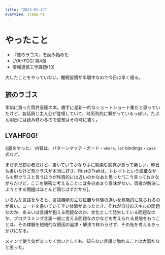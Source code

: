 ```yaml
---
title: "2023-01-24"
overview: sleep.hs
---
```


# やったこと

- 『旅のラゴス』を読み始めた
- LYAHFGG! 第4章
- 情報通信工学課題(13)

大したことをやっていない。睡眠習慣が半壊中なので今日は早く寝る。

## 旅のラゴス

年始に買った筒井康隆の本。勝手に星新一的なショートショート集だと思っていたけど、各話同じ主人公が登場していて、時系列的に繋がっているっぽい。たぶん明日には読み終わるので感想はその時に書く。

## LYAHFGG!

[4章](http://learnyouahaskell.com/syntax-in-functions)をやった。
内容は、パターンマッチ・ガード・`where`, `let` bindings・`case` 式など。

まだまだ初心者だけど、書いていてかなり手に馴染む感覚があって楽しい。昨日も書いたけど型クラスが本当に好き。RustのTraitは、トレイトという語彙ながらも型クラスと言うほうが性質的には近いのかなあと思った^[こう言っておきながらだけど、ここを厳密に考えることには多分あまり意味がない。両者が解決しようとする問題はほとんど同じはずだから]。

いろんな言語をやると、言語機能の立ち位置や体験の違いを鳥瞰的に見られるのが良い。コードを書いていて辛い体験があったとき、それが自分のスキルの問題なのか、あるいは言語が抱える問題なのか、文化として発生している問題なのか、プログラミング言語一般に言える問題なのかなどを考えられる見地をもつことは、その体験を短絡的な原因の追求・解決で終わらせず、その先を考えるきっかけになる。

メインで使う気がまったく無いとしても、知らない言語に触れることは大事だなと思った。
